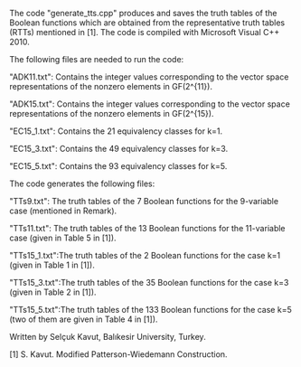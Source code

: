 The code "generate_tts.cpp" produces and saves the truth tables of the Boolean functions which are obtained from the 
representative truth tables (RTTs) mentioned in [1]. The code is compiled with Microsoft Visual C++ 2010.

The following files are needed to run the code:

"ADK11.txt":          Contains the integer values corresponding to the vector space representations of the nonzero elements in GF(2^{11}).

"ADK15.txt":          Contains the integer values corresponding to the vector space representations of the nonzero elements in GF(2^{15}).

"EC15_1.txt":         Contains the 21 equivalency classes for k=1.

"EC15_3.txt":         Contains the 49 equivalency classes for k=3.

"EC15_5.txt":         Contains the 93 equivalency classes for k=5.

The code generates the following files:

"TTs9.txt":   The truth tables of the 7  Boolean functions for the 9-variable case (mentioned in Remark).

"TTs11.txt":  The truth tables of the 13  Boolean functions for the 11-variable case (given in Table 5 in [1]).

"TTs15_1.txt":The truth tables of the 2   Boolean functions for the case k=1 (given in Table 1 in [1]).

"TTs15_3.txt":The truth tables of the 35  Boolean functions for the case k=3 (given in Table 2 in [1]).

"TTs15_5.txt":The truth tables of the 133 Boolean functions for the case k=5 (two of them are given in Table 4 in [1]).

Written by Selçuk Kavut, Balıkesir University, Turkey.

[1] S. Kavut. Modified Patterson-Wiedemann Construction.
